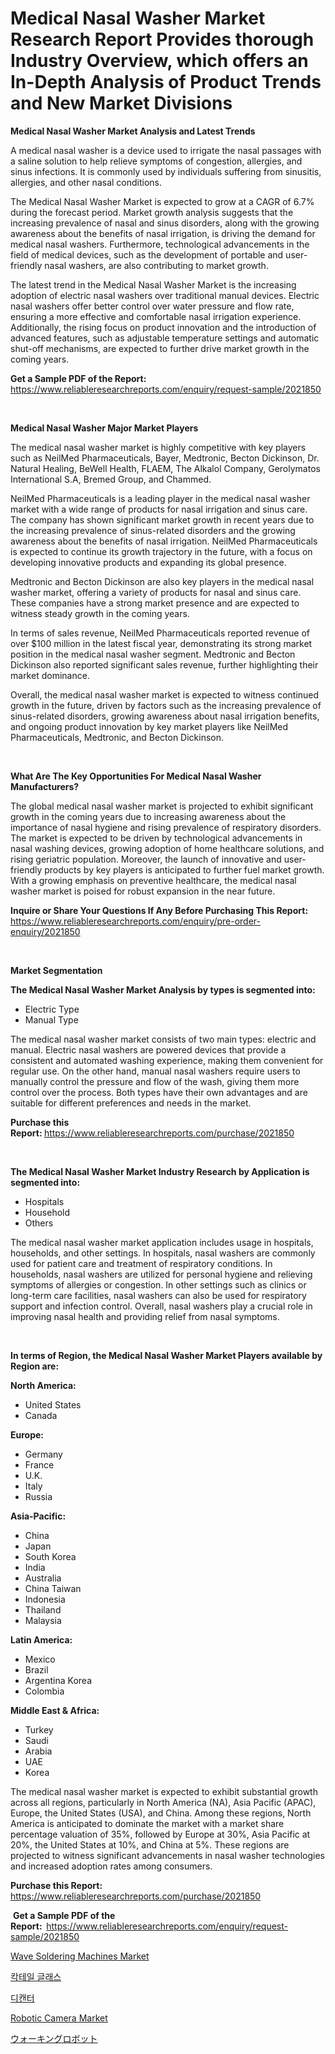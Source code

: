 <p><h1>Medical Nasal Washer Market Research Report Provides thorough Industry Overview, which offers an In-Depth Analysis of Product Trends and New Market Divisions</h1></p><p><strong>Medical Nasal Washer Market Analysis and Latest Trends</strong></p>
<p><p>A medical nasal washer is a device used to irrigate the nasal passages with a saline solution to help relieve symptoms of congestion, allergies, and sinus infections. It is commonly used by individuals suffering from sinusitis, allergies, and other nasal conditions.</p><p>The Medical Nasal Washer Market is expected to grow at a CAGR of 6.7% during the forecast period. Market growth analysis suggests that the increasing prevalence of nasal and sinus disorders, along with the growing awareness about the benefits of nasal irrigation, is driving the demand for medical nasal washers. Furthermore, technological advancements in the field of medical devices, such as the development of portable and user-friendly nasal washers, are also contributing to market growth.</p><p>The latest trend in the Medical Nasal Washer Market is the increasing adoption of electric nasal washers over traditional manual devices. Electric nasal washers offer better control over water pressure and flow rate, ensuring a more effective and comfortable nasal irrigation experience. Additionally, the rising focus on product innovation and the introduction of advanced features, such as adjustable temperature settings and automatic shut-off mechanisms, are expected to further drive market growth in the coming years.</p></p>
<p><strong>Get a Sample PDF of the Report:&nbsp;</strong> <a href="https://www.reliableresearchreports.com/enquiry/request-sample/2021850">https://www.reliableresearchreports.com/enquiry/request-sample/2021850</a></p>
<p>&nbsp;</p>
<p><strong>Medical Nasal Washer Major Market Players</strong></p>
<p><p>The medical nasal washer market is highly competitive with key players such as NeilMed Pharmaceuticals, Bayer, Medtronic, Becton Dickinson, Dr. Natural Healing, BeWell Health, FLAEM, The Alkalol Company, Gerolymatos International S.A, Bremed Group, and Chammed.</p><p>NeilMed Pharmaceuticals is a leading player in the medical nasal washer market with a wide range of products for nasal irrigation and sinus care. The company has shown significant market growth in recent years due to the increasing prevalence of sinus-related disorders and the growing awareness about the benefits of nasal irrigation. NeilMed Pharmaceuticals is expected to continue its growth trajectory in the future, with a focus on developing innovative products and expanding its global presence.</p><p>Medtronic and Becton Dickinson are also key players in the medical nasal washer market, offering a variety of products for nasal and sinus care. These companies have a strong market presence and are expected to witness steady growth in the coming years.</p><p>In terms of sales revenue, NeilMed Pharmaceuticals reported revenue of over $100 million in the latest fiscal year, demonstrating its strong market position in the medical nasal washer segment. Medtronic and Becton Dickinson also reported significant sales revenue, further highlighting their market dominance.</p><p>Overall, the medical nasal washer market is expected to witness continued growth in the future, driven by factors such as the increasing prevalence of sinus-related disorders, growing awareness about nasal irrigation benefits, and ongoing product innovation by key market players like NeilMed Pharmaceuticals, Medtronic, and Becton Dickinson.</p></p>
<p>&nbsp;</p>
<p><strong>What Are The Key Opportunities For Medical Nasal Washer Manufacturers?</strong></p>
<p><p>The global medical nasal washer market is projected to exhibit significant growth in the coming years due to increasing awareness about the importance of nasal hygiene and rising prevalence of respiratory disorders. The market is expected to be driven by technological advancements in nasal washing devices, growing adoption of home healthcare solutions, and rising geriatric population. Moreover, the launch of innovative and user-friendly products by key players is anticipated to further fuel market growth. With a growing emphasis on preventive healthcare, the medical nasal washer market is poised for robust expansion in the near future.</p></p>
<p><strong>Inquire or Share Your Questions If Any Before Purchasing This Report:</strong> <a href="https://www.reliableresearchreports.com/enquiry/pre-order-enquiry/2021850">https://www.reliableresearchreports.com/enquiry/pre-order-enquiry/2021850</a></p>
<p>&nbsp;</p>
<p><strong>Market Segmentation</strong></p>
<p><strong>The Medical Nasal Washer Market Analysis by types is segmented into:</strong></p>
<p><ul><li>Electric Type</li><li>Manual Type</li></ul></p>
<p><p>The medical nasal washer market consists of two main types: electric and manual. Electric nasal washers are powered devices that provide a consistent and automated washing experience, making them convenient for regular use. On the other hand, manual nasal washers require users to manually control the pressure and flow of the wash, giving them more control over the process. Both types have their own advantages and are suitable for different preferences and needs in the market.</p></p>
<p><strong>Purchase this Report:&nbsp;</strong><a href="https://www.reliableresearchreports.com/purchase/2021850">https://www.reliableresearchreports.com/purchase/2021850</a></p>
<p>&nbsp;</p>
<p><strong>The Medical Nasal Washer Market Industry Research by Application is segmented into:</strong></p>
<p><ul><li>Hospitals</li><li>Household</li><li>Others</li></ul></p>
<p><p>The medical nasal washer market application includes usage in hospitals, households, and other settings. In hospitals, nasal washers are commonly used for patient care and treatment of respiratory conditions. In households, nasal washers are utilized for personal hygiene and relieving symptoms of allergies or congestion. In other settings such as clinics or long-term care facilities, nasal washers can also be used for respiratory support and infection control. Overall, nasal washers play a crucial role in improving nasal health and providing relief from nasal symptoms.</p></p>
<p>&nbsp;</p>
<p><strong>In terms of Region, the Medical Nasal Washer Market Players available by Region are:</strong></p>
<p>
    <p> <strong> North America: </strong>
        <ul>
            <li>United States</li>
            <li>Canada</li>
        </ul>
        </p> 
    <p> <strong> Europe: </strong>
        <ul>
            <li>Germany</li>
            <li>France</li>
            <li>U.K.</li>
            <li>Italy</li>
            <li>Russia</li>
        </ul>
        </p> 
    <p> <strong> Asia-Pacific: </strong>
        <ul>
            <li>China</li>
            <li>Japan</li>
            <li>South Korea</li>
            <li>India</li>
            <li>Australia</li>
            <li>China Taiwan</li>
            <li>Indonesia</li>
            <li>Thailand</li>
            <li>Malaysia</li>
        </ul>
        </p> 
    <p> <strong> Latin America: </strong>
        <ul>
            <li>Mexico</li>
            <li>Brazil</li>
            <li>Argentina Korea</li>
            <li>Colombia</li>
        </ul>
        </p> 
    <p> <strong> Middle East & Africa: </strong>
        <ul>
            <li>Turkey</li>
            <li>Saudi</li>
            <li>Arabia</li>
            <li>UAE</li>
            <li>Korea</li>
        </ul>
    </p>
    </p>
<p><p>The medical nasal washer market is expected to exhibit substantial growth across all regions, particularly in North America (NA), Asia Pacific (APAC), Europe, the United States (USA), and China. Among these regions, North America is anticipated to dominate the market with a market share percentage valuation of 35%, followed by Europe at 30%, Asia Pacific at 20%, the United States at 10%, and China at 5%. These regions are projected to witness significant advancements in nasal washer technologies and increased adoption rates among consumers.</p></p>
<p><strong>Purchase this Report: </strong><a href="https://www.reliableresearchreports.com/purchase/2021850">https://www.reliableresearchreports.com/purchase/2021850</a></p>
<p>&nbsp;<strong>Get a Sample PDF of the Report:&nbsp;&nbsp;</strong><a href="https://www.reliableresearchreports.com/enquiry/request-sample/2021850">https://www.reliableresearchreports.com/enquiry/request-sample/2021850</a></p>
<p><strong></strong></p>
<p><p><a href="https://frill-swim-3cd.notion.site/Wave-Soldering-Machines-Market-Size-Share-Trends-Analysis-Report-By-Material-By-Type-By-End-use-99c9b496f4494680b757ac599484e59e">Wave Soldering Machines Market</a></p><p><a href="https://medium.com/@cierrahayes645/%EC%B9%B5%ED%85%8C%EC%9D%BC-%EA%B8%80%EB%9D%BC%EC%8A%A4-%EC%8B%9C%EC%9E%A5-%EB%8F%99%ED%96%A5-%EB%B0%8F-%EC%8B%9C%EC%9E%A5-%EB%B6%84%EC%84%9D%EC%9D%80-2024-2031%EB%85%84-%EA%B8%B0%EA%B0%84%EC%9D%84-%EB%8C%80%EC%83%81%EC%9C%BC%EB%A1%9C-%EC%98%88%EC%B8%A1%EB%90%98%EC%97%88%EC%8A%B5%EB%8B%88%EB%8B%A4-549b657007dc">칵테일 글래스</a></p><p><a href="https://medium.com/@cierrahayes645/%EB%94%94%EC%BA%94%ED%84%B0-%EC%8B%9C%EC%9E%A5-%EC%84%B1%EA%B3%B5%EC%A0%81%EC%9D%B8-%EB%B9%84%EC%A6%88%EB%8B%88%EC%8A%A4-%EC%A0%84%EB%9E%B5%EC%9D%98-%EA%B4%80%EA%B1%B4-%EC%9A%94%EC%86%8C-2031%EB%85%84%EA%B9%8C%EC%A7%80%EC%9D%98-%EC%98%88%EC%B8%A1-64ebeeb6aaa2">디캔터</a></p><p><a href="https://view.publitas.com/reportprime-1/robotic-camera-market-provides-a-comprehensive-analysis-including-a-macro-overview-of-the-market-as-well-as-micro-details-such-as-market-size-and-competitive-landscape/">Robotic Camera Market</a></p><p><a href="https://medium.com/@soamybahemax/%E6%AD%A9%E8%A1%8C%E3%83%AD%E3%83%9C%E3%83%83%E3%83%88%E5%B8%82%E5%A0%B4%E3%81%AF%E5%B8%82%E5%A0%B4%E3%82%B7%E3%82%A7%E3%82%A2-%E5%B8%82%E5%A0%B4%E3%81%AE%E5%8B%95%E5%90%91-%E5%B8%82%E5%A0%B4%E6%88%90%E9%95%B7%E3%81%AB%E9%96%A2%E3%81%99%E3%82%8B%E6%83%85%E5%A0%B1%E3%82%92%E6%8F%90%E4%BE%9B%E3%81%97%E3%81%BE%E3%81%99-493a61db1a84">ウォーキングロボット</a></p></p>
